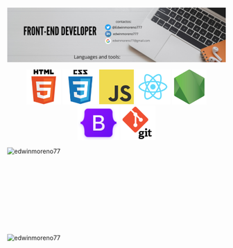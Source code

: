 ![me](https://github.com/edwinmoreno77/edwinmoreno77/blob/main/github-sin-lenguajes.png)

<p align="center"> <img height="80" alt="html" src="https://github.com/edwinmoreno77/edwinmoreno77/blob/main/html.png"> 
<img height="80" alt="css" src="https://github.com/edwinmoreno77/edwinmoreno77/blob/main/css.png"> 
<img height="80" alt="javascript" src="https://github.com/edwinmoreno77/edwinmoreno77/blob/main/javascript.png">
<img height="80" alt="react" src="https://github.com/edwinmoreno77/edwinmoreno77/blob/main/react.png">
<img height="80" alt="nodejs" src="https://github.com/edwinmoreno77/edwinmoreno77/blob/main/nodejs.png">
<img height="80" alt="nodejs" src="https://github.com/edwinmoreno77/edwinmoreno77/blob/main/bootstrap-logo-shadow.png">
<img height="80" alt="nodejs" src="https://github.com/edwinmoreno77/edwinmoreno77/blob/main/logo-git.png"></p>

<img align="left" src="https://github-readme-stats.vercel.app/api/top-langs?username=edwinmoreno77&show_icons=true&locale=en&layout=compact" width="485" height="200" alt="edwinmoreno77"/> </p> <p><img align="left" src="https://github-readme-stats.vercel.app/api?username=edwinmoreno77&show_icons=true&locale=en" width="485" height="200" alt="edwinmoreno77"/>

